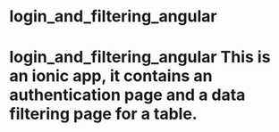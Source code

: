 # login_and_filtering_angular
# login_and_filtering_angular  This is an ionic app, it contains an authentication page and a data filtering page for a table.
